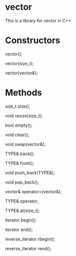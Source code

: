 # vector
This is a library for vector<TYPE> in C++

# Constructors
vector();

vector(size_t);

vector(vector&);

# Methods
size_t size();

void resize(size_t);

bool empty();

void clear();

void swap(vector&);

TYPE& back();

TYPE& front();

void push_back(TYPE&);

void pop_back();

vector& operator=(vector&);

TYPE& operator[](size_t);

TYPE& at(size_t);

iterator begin();

iterator end();

reverse_iterator rbegin();

reverse_iterator rend();
